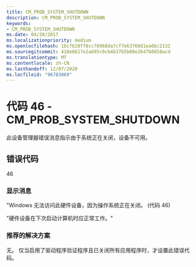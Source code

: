 ```yaml
---
title: CM_PROB_SYSTEM_SHUTDOWN
description: CM_PROB_SYSTEM_SHUTDOWN
keywords:
- CM_PROB_SYSTEM_SHUTDOWN
ms.date: 04/20/2017
ms.localizationpriority: medium
ms.openlocfilehash: 1bcf628ff8cc76968da7cf7e63760d1ea6bc2132
ms.sourcegitcommit: 418e6617e2a695c9cb4b37b5b60e264760858acd
ms.translationtype: MT
ms.contentlocale: zh-CN
ms.lasthandoff: 12/07/2020
ms.locfileid: "96783069"
---
```

# <a name="code-46---cm_prob_system_shutdown"></a>代码 46 - CM_PROB_SYSTEM_SHUTDOWN

此设备管理器错误消息指示由于系统正在关闭，设备不可用。

## <a name="error-code"></a>错误代码

46

### <a name="display-message"></a>显示消息

"Windows 无法访问此硬件设备，因为操作系统正在关闭。  (代码 46) 

"硬件设备在下次启动计算机时应正常工作。"

### <a name="recommended-resolution"></a>推荐的解决方案

无。 仅当启用了驱动程序验证程序且已关闭所有应用程序时，才设置此错误代码。
